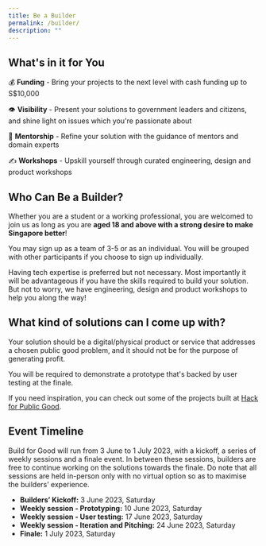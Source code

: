```yaml
---
title: Be a Builder
permalink: /builder/
description: ""
---
```

## **What's in it for You**
💰 **Funding** - Bring your projects to the next level with cash funding up to S$10,000

👁 **Visibility** - Present your solutions to government leaders and citizens, and shine light on issues which you're passionate about

👤 **Mentorship** - Refine your solution with the guidance of mentors and domain experts

✍️ **Workshops** - Upskill yourself through curated engineering, design and product workshops 

## **Who Can Be a Builder?**
Whether you are a student or a working professional, you are welcomed to join us as long as you are **aged 18 and above with a strong desire to make Singapore better**!

You may sign up as a team of 3-5 or as an individual. You will be grouped with other participants if you choose to sign up individually.

Having tech expertise is preferred but not necessary. Most importantly it will be advantageous if you have the skills required to build your solution. But not to worry, we have engineering, design and product workshops to help you along the way!

## **What kind of solutions can I come up with?**
Your solution should be a digital/physical product or service that addresses a chosen public good problem, and it should not be for the purpose of generating profit. 

You will be required to demonstrate a prototype that's backed by user testing at the finale.

If you need inspiration, you can check out some of the projects built at [Hack for Public Good](https://hack.gov.sg/2023-prototypes/armoury/).

## **Event Timeline**
Build for Good will run from 3 June to 1 July 2023, with a kickoff, a series of weekly sessions and a finale event. In between these sessions, builders are free to continue working on the solutions towards the finale. Do note that all sessions are held in-person only with no virtual option so as to maximise the builders’ experience.

*  **Builders’ Kickoff:** 3 June 2023, Saturday 
*  **Weekly session - Prototyping:** 10 June 2023, Saturday 
*  **Weekly session - User testing:** 17 June 2023, Saturday 
*  **Weekly session - Iteration and Pitching:** 24 June 2023, Saturday 
*  **Finale:** 1 July 2023, Saturday